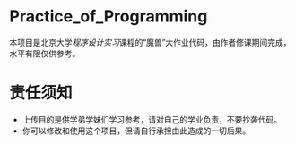 # Practice_of_Programming
本项目是北京大学*程序设计实习*课程的“魔兽”大作业代码，由作者修课期间完成，水平有限仅供参考。

# 责任须知
- 上传目的是供学弟学妹们学习参考，请对自己的学业负责，不要抄袭代码。
- 你可以修改和使用这个项目，但请自行承担由此造成的一切后果。
